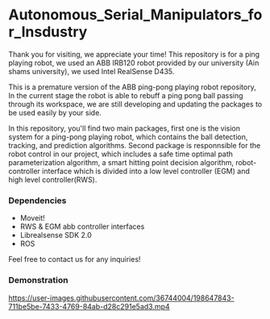 # Autonomous_Serial_Manipulators_for_Insdustry
Thank you for visiting, we appreciate your time!
This repository is for a ping playing robot, we used an ABB IRB120 robot provided by our university (Ain shams university), we used Intel RealSense D435.

This is a premature version of the ABB ping-pong playing robot repository, In the current stage the robot is able to rebuff a ping pong ball passing through its workspace, we are still developing and updating the packages to be used easily by your side.

In this repository, you'll find two main packages, first one is the vision system for a ping-pong playing robot, which contains the ball detection, tracking, and prediction algorithms.
Second package is responnsible for the robot control in our project, which includes a safe time optimal path parameterization algorithm, a smart hitting point decision algorithm, robot-controller interface which is divided into a low level controller (EGM) and high level controller(RWS).

### Dependencies
- Moveit!
- RWS & EGM abb controller interfaces
- Librealsense SDK 2.0
- ROS

Feel free to contact us for any inquiries!

### Demonstration

https://user-images.githubusercontent.com/36744004/198647843-711be5be-7433-4769-84ab-d28c291e5ad3.mp4

